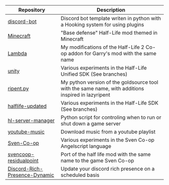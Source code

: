 | Repository | Description |
|---|---|
| [discord-bot](https://github.com/Mikk155/discord-bot) | Discord bot template writen in python with a Hooking system for using plugins |
| [Minecraft](https://github.com/Mikk155/Minecraft) | "Base defense" Half-Life mod themed in Minecraft |
| [Lambda](https://github.com/Mikk155/Lambda) | My modifications of the Half-Life 2 Co-op addon for Garry's mod with the same name |
| [unity](https://github.com/Mikk155/unity) | Various experiments in the Half-Life Unified SDK (See branches) |
| [ripent.py](https://github.com/Mikk155/ripent.py) | My python version of the goldsource tool with the same name, with additions inspired in lazyripent |
| [halflife-updated](https://github.com/Mikk155/halflife-updated) | Various experiments in the Half-Life SDK (See branches) |
| [hl-server-manager](https://github.com/Mikk155/hl-server-manager) | Python script for controling when to run or shut down a game server |
| [youtube-music](https://github.com/Mikk155/youtube-music) | Download music from a youtube playlist |
| [Sven-Co-op](https://github.com/Mikk155/Sven-Co-op) | Various experiments in the Sven Co-op Angelscript language |
| [svencoop-residualpoint](https://github.com/Mikk155/svencoop-residualpoint) | Port of the half life mod with the same name to the game Sven Co-op |
| [Discord-Rich-Presence-Dynamic](https://github.com/Mikk155/Discord-Rich-Presence-Dynamic) | Update your discord rich presence on a scheduled basis |
